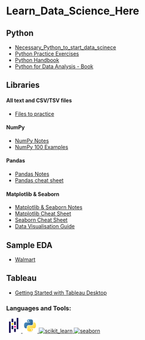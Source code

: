 # Learn_Data_Science_Here
## Python
- [Necessary_Python_to_start_data_scinece](https://github.com/BhavaniPrasad11/Learn_Data_Science_Here/blob/main/Python%20for%20Data%20Science/Necessary_Python_to_start_data_scinece.ipynb)
- [Python Practice Exercises](https://github.com/BhavaniPrasad11/Learn_Data_Science_Here/blob/main/Python%20for%20Data%20Science/Python%20Practice%20Exercises.pdf)
- [Python Handbook](https://github.com/BhavaniPrasad11/Learn_Data_Science_Here/blob/main/Python%20for%20Data%20Science/Python%20Handbook-1.pdf)
- [Python for Data Analysis - Book](https://github.com/BhavaniPrasad11/Learn_Data_Science_Here/blob/main/Python%20for%20Data%20Science/Python%20for%20Data%20Analysis%20_%20data%20wrangling%20with%20Pandas-%20NumPy-%20and%20IPython.pdf)
## Libraries
#### All text and CSV/TSV files
- [Files to practice](https://github.com/BhavaniPrasad11/Learn_Data_Science_Here/tree/main/Python%20Libraries/All_text_and_CSV_files)
#### NumPy
- [NumPy Notes](https://github.com/BhavaniPrasad11/Learn_Data_Science_Here/blob/main/Python%20Libraries/NumPy_Notes.pdf)
- [NumPy 100 Examples](https://github.com/BhavaniPrasad11/Learn_Data_Science_Here/blob/main/Python%20Libraries/%2B100%20Important%20Numpy%20Operations.pdf)
#### Pandas
- [Pandas Notes](https://github.com/BhavaniPrasad11/Learn_Data_Science_Here/blob/main/Python%20Libraries/Pandas_Notes.pdf)
- [Pandas cheat sheet](https://github.com/BhavaniPrasad11/Learn_Data_Science_Here/blob/main/Python%20Libraries/Pandas.pdf)
#### Matplotlib & Seaborn
- [Matplotlib & Seaborn Notes](https://github.com/BhavaniPrasad11/Learn_Data_Science_Here/blob/main/Python%20Libraries/Matplotlib_%26_Seaborn.pdf)
- [Matplotlib Cheat Sheet](https://github.com/BhavaniPrasad11/Learn_Data_Science_Here/blob/main/Python%20Libraries/matplotlib%20tips.pdf)
- [Seaborn Cheat Sheet](https://github.com/BhavaniPrasad11/Learn_Data_Science_Here/blob/main/Python%20Libraries/Seaborn.pdf)
- [Data Visualisation Guide](https://github.com/BhavaniPrasad11/Learn_Data_Science_Here/blob/main/Python%20Libraries/data-visualization-guide.ipynb)
## Sample EDA
- [Walmart](https://github.com/BhavaniPrasad11/Learn_Data_Science_Here/tree/main/Python%20Libraries/Walmart%20EDA)
## Tableau
- [Getting Started with Tableau Desktop](https://github.com/BhavaniPrasad11/Learn_Data_Science_Here/tree/main/Tableau/Tableau%20Elearning%20Docs/Getting%20Started%20with%20Tableau%20Desktop)

<p align="left">
</p>
<h3 align="left">Languages and Tools:</h3>
<p align="left"> <a href="https://pandas.pydata.org/" target="_blank" rel="noreferrer"> <img src="https://raw.githubusercontent.com/devicons/devicon/2ae2a900d2f041da66e950e4d48052658d850630/icons/pandas/pandas-original.svg" alt="pandas" width="40" height="40"/> </a> <a href="https://www.python.org" target="_blank" rel="noreferrer"> <img src="https://raw.githubusercontent.com/devicons/devicon/master/icons/python/python-original.svg" alt="python" width="40" height="40"/> </a> <a href="https://scikit-learn.org/" target="_blank" rel="noreferrer"> <img src="https://upload.wikimedia.org/wikipedia/commons/0/05/Scikit_learn_logo_small.svg" alt="scikit_learn" width="40" height="40"/> </a> <a href="https://seaborn.pydata.org/" target="_blank" rel="noreferrer"> <img src="https://seaborn.pydata.org/_images/logo-mark-lightbg.svg" alt="seaborn" width="40" height="40"/> </a> </p>
